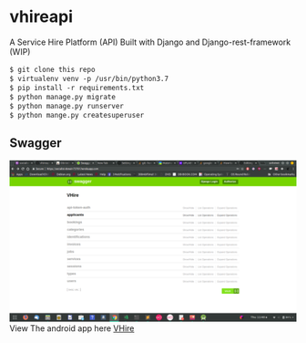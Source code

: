 # vhireapi

A Service Hire Platform (API) Built with Django and Django-rest-framework (WIP)
```
$ git clone this repo
$ virtualenv venv -p /usr/bin/python3.7
$ pip install -r requirements.txt
$ python manage.py migrate
$ python manage.py runserver
$ python mange.py createsuperuser

```

## Swagger
![](swagger.png)
View The android app here [VHire](https://github.com/othreecodes/vhire)
